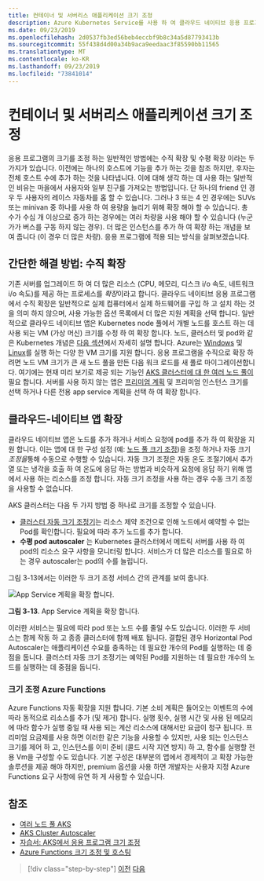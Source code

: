 ```yaml
---
title: 컨테이너 및 서버리스 애플리케이션 크기 조정
description: Azure Kubernetes Service를 사용 하 여 클라우드 네이티브 응용 프로그램을 확장 하 여 사용자 요구에 맞게 개별 컴퓨터 리소스를 늘리거나 응용 프로그램 클러스터의 컴퓨터 수를 늘립니다.
ms.date: 09/23/2019
ms.openlocfilehash: 2d0537fb3ed56beb4eccbf9b8c34a5d87793413b
ms.sourcegitcommit: 55f438d4d00a34b9aca9eedaac3f85590bb11565
ms.translationtype: MT
ms.contentlocale: ko-KR
ms.lasthandoff: 09/23/2019
ms.locfileid: "73841014"
---
```

# <a name="scaling-containers-and-serverless-applications"></a>컨테이너 및 서버리스 애플리케이션 크기 조정

응용 프로그램의 크기를 조정 하는 일반적인 방법에는 수직 확장 및 수평 확장 이라는 두 가지가 있습니다. 이전에는 하나의 호스트에 기능을 추가 하는 것을 참조 하지만, 후자는 전체 호스트 수에 추가 하는 것을 나타냅니다. 이에 대해 생각 하는 데 사용 하는 일반적인 비유는 마을에서 사용자와 일부 친구를 가져오는 방법입니다. 단 하나의 friend 인 경우 두 사용자의 레이스 자동차를 홉 할 수 있습니다. 그러나 3 또는 4 인 경우에는 SUVs 또는 minivan 중 하나를 사용 하 여 용량을 늘리기 위해 확장 해야 할 수 있습니다. 총 수가 수십 개 이상으로 증가 하는 경우에는 여러 차량을 사용 해야 할 수 있습니다 (누군가가 버스를 구동 하지 않는 경우). 더 많은 인스턴스를 추가 하 여 확장 하는 개념을 보여 줍니다 (이 경우 더 많은 차량). 응용 프로그램에 적용 되는 방식을 살펴보겠습니다.

## <a name="the-simple-solution-scaling-up"></a>간단한 해결 방법: 수직 확장

기존 서버를 업그레이드 하 여 더 많은 리소스 (CPU, 메모리, 디스크 i/o 속도, 네트워크 i/o 속도)를 제공 하는 프로세스를 *확장*이라고 합니다. 클라우드 네이티브 응용 프로그램에서 수직 확장은 일반적으로 실제 컴퓨터에서 실제 하드웨어를 구입 하 고 설치 하는 것을 의미 하지 않으며, 사용 가능한 옵션 목록에서 더 많은 지원 계획을 선택 합니다. 일반적으로 클라우드 네이티브 앱은 Kubernetes node 풀에서 개별 노드를 호스트 하는 데 사용 되는 VM (가상 머신) 크기를 수정 하 여 확장 합니다. 노드, 클러스터 및 pod와 같은 Kubernetes 개념은 [다음 섹션](leverage-containers-orchestrators.md)에서 자세히 설명 합니다. Azure는 [Windows](https://docs.microsoft.com/azure/virtual-machines/windows/sizes?toc=%2fazure%2fvirtual-machines%2fwindows%2ftoc.json) 및 [Linux](https://docs.microsoft.com/azure/virtual-machines/linux/sizes)를 실행 하는 다양 한 VM 크기를 지원 합니다. 응용 프로그램을 수직으로 확장 하려면 노드 VM 크기가 큰 새 노드 풀을 만든 다음 워크 로드를 새 풀로 마이그레이션합니다. 여기에는 현재 미리 보기로 제공 되는 기능인 [AKS 클러스터에 대 한 여러 노드 풀이](https://docs.microsoft.com/azure/aks/use-multiple-node-pools)필요 합니다. 서버를 사용 하지 않는 앱은 [프리미엄 계획](https://docs.microsoft.com/azure/azure-functions/functions-scale) 및 프리미엄 인스턴스 크기를 선택 하거나 다른 전용 app service 계획을 선택 하 여 확장 합니다.

## <a name="scaling-out-cloud-native-apps"></a>클라우드-네이티브 앱 확장

클라우드 네이티브 앱은 노드를 추가 하거나 서비스 요청에 pod를 추가 하 여 확장을 지원 합니다. 이는 앱에 대 한 구성 설정 (예: [노드 풀 크기 조정](https://docs.microsoft.com/azure/aks/use-multiple-node-pools#scale-a-node-pool-manually))을 조정 하거나 자동 크기 *조정을*통해 수동으로 수행할 수 있습니다. 자동 크기 조정은 자동 온도 조절기에서 추가 열 또는 냉각을 호출 하 여 온도에 응답 하는 방법과 비슷하게 요청에 응답 하기 위해 앱에서 사용 하는 리소스를 조정 합니다. 자동 크기 조정을 사용 하는 경우 수동 크기 조정을 사용할 수 없습니다.

AKS 클러스터는 다음 두 가지 방법 중 하나로 크기를 조정할 수 있습니다.

- [클러스터 자동 크기 조정기](https://docs.microsoft.com/azure/aks/cluster-autoscaler)는 리소스 제약 조건으로 인해 노드에서 예약할 수 없는 Pod를 확인합니다. 필요에 따라 추가 노드를 추가 합니다.
- **수평 pod autoscaler** 는 Kubernetes 클러스터에서 메트릭 서버를 사용 하 여 pod의 리소스 요구 사항을 모니터링 합니다. 서비스가 더 많은 리소스를 필요로 하는 경우 autoscaler는 pod의 수를 늘립니다.

그림 3-13에서는 이러한 두 크기 조정 서비스 간의 관계를 보여 줍니다.

![App Service 계획을 확장 합니다.](./media/aks-cluster-autoscaler.png)

**그림 3-13**. App Service 계획을 확장 합니다.

이러한 서비스는 필요에 따라 pod 또는 노드 수를 줄일 수도 있습니다. 이러한 두 서비스는 함께 작동 하 고 종종 클러스터에 함께 배포 됩니다. 결합된 경우 Horizontal Pod Autoscaler는 애플리케이션 수요를 충족하는 데 필요한 개수의 Pod를 실행하는 데 중점을 둡니다. 클러스터 자동 크기 조정기는 예약된 Pod를 지원하는 데 필요한 개수의 노드를 실행하는 데 중점을 둡니다.

### <a name="scaling-azure-functions"></a>크기 조정 Azure Functions

Azure Functions 자동 확장을 지원 합니다. 기본 소비 계획은 들어오는 이벤트의 수에 따라 동적으로 리소스를 추가 (및 제거) 합니다. 실행 횟수, 실행 시간 및 사용 된 메모리에 따라 함수가 실행 중일 때 사용 되는 계산 리소스에 대해서만 요금이 청구 됩니다. 프리미엄 요금제를 사용 하면 이러한 같은 기능을 사용할 수 있지만, 사용 되는 인스턴스 크기를 제어 하 고, 인스턴스를 이미 준비 (콜드 시작 지연 방지) 하 고, 함수를 실행할 전용 Vm을 구성할 수도 있습니다. 기본 구성은 대부분의 앱에서 경제적이 고 확장 가능한 솔루션을 제공 해야 하지만, premium 옵션을 사용 하면 개발자는 사용자 지정 Azure Functions 요구 사항에 유연 하 게 사용할 수 있습니다.

## <a name="references"></a>참조

- [여러 노드 풀 AKS](https://docs.microsoft.com/azure/aks/use-multiple-node-pools)
- [AKS Cluster Autoscaler](https://docs.microsoft.com/azure/aks/cluster-autoscaler)
- [자습서: AKS에서 응용 프로그램 크기 조정](https://docs.microsoft.com/azure/aks/tutorial-kubernetes-scale)
- [Azure Functions 크기 조정 및 호스팅](https://docs.microsoft.com/azure/azure-functions/functions-scale)

>[!div class="step-by-step"]
>[이전](deploy-containers-azure.md)
>[다음](other-deployment-options.md)
